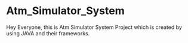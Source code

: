 # Atm_Simulator_System
Hey Everyone, this is Atm Simulator System Project which is created by using JAVA and their frameworks.
